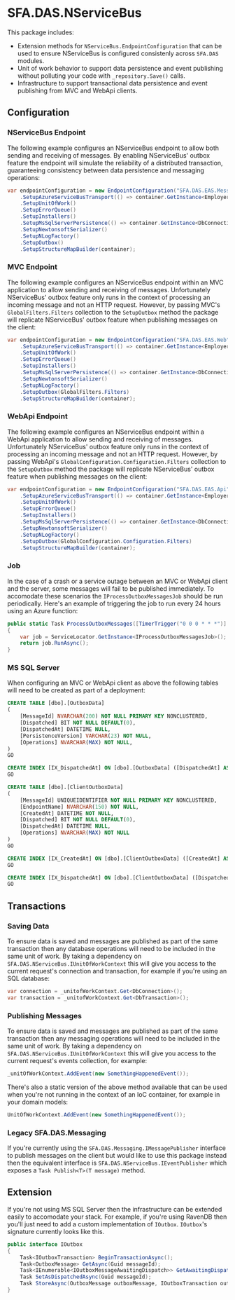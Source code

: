 # SFA.DAS.NServiceBus

This package includes:

* Extension methods for `NServiceBus.EndpointConfiguration` that can be used to ensure NServiceBus is configured consistenly across `SFA.DAS` modules.
* Unit of work behavior to support data persistence and event publishing without polluting your code with `_repository.Save()` calls.
* Infrastructure to support transactional data persistence and event publishing from MVC and WebApi clients.

## Configuration

### NServiceBus Endpoint

The following example configures an NServiceBus endpoint to allow both sending and receiving of messages. By enabling NServiceBus' outbox feature the endpoint will simulate the reliability of a distributed transaction, guaranteeing consistency between data persistence and messaging operations:

```c#
var endpointConfiguration = new EndpointConfiguration("SFA.DAS.EAS.MessageHandlers")
    .SetupAzureServiceBusTransport(() => container.GetInstance<EmployerApprenticeshipsServiceConfiguration>().MessageServiceBusConnectionString)
    .SetupUnitOfWork()
    .SetupErrorQueue()
    .SetupInstallers()
    .SetupMsSqlServerPersistence(() => container.GetInstance<DbConnection>())
    .SetupNewtonsoftSerializer()
    .SetupNLogFactory()
    .SetupOutbox()
    .SetupStructureMapBuilder(container);
```

### MVC Endpoint

The following example configures an NServiceBus endpoint within an MVC application to allow sending and receiving of messages. Unfortunately NServiceBus' outbox feature only runs in the context of processing an incoming message and not an HTTP request. However, by passing MVC's `GlobalFilters.Filters` collection to the `SetupOutbox` method the package will replicate NServiceBus' outbox feature when publishing messages on the client:

```c#
var endpointConfiguration = new EndpointConfiguration("SFA.DAS.EAS.Web")
    .SetupAzureServiceBusTransport(() => container.GetInstance<EmployerApprenticeshipsServiceConfiguration>().MessageServiceBusConnectionString)
    .SetupUnitOfWork()
    .SetupErrorQueue()
    .SetupInstallers()
    .SetupMsSqlServerPersistence(() => container.GetInstance<DbConnection>())
    .SetupNewtonsoftSerializer()
    .SetupNLogFactory()
    .SetupOutbox(GlobalFilters.Filters)
    .SetupStructureMapBuilder(container);
```

### WebApi Endpoint

The following example configures an NServiceBus endpoint within a WebApi application to allow sending and receiving of messages. Unfortunately NServiceBus' outbox feature only runs in the context of processing an incoming message and not an HTTP request. However, by passing WebApi's `GlobalConfiguration.Configuration.Filters` collection to the `SetupOutbox` method the package will replicate NServiceBus' outbox feature when publishing messages on the client:

```c#
var endpointConfiguration = new EndpointConfiguration("SFA.DAS.EAS.Api")
    .SetupAzureServiceBusTransport(() => container.GetInstance<EmployerApprenticeshipsServiceConfiguration>().MessageServiceBusConnectionString)
    .SetupUnitOfWork()
    .SetupErrorQueue()
    .SetupInstallers()
    .SetupMsSqlServerPersistence(() => container.GetInstance<DbConnection>())
    .SetupNewtonsoftSerializer()
    .SetupNLogFactory()
    .SetupOutbox(GlobalConfiguration.Configuration.Filters)
    .SetupStructureMapBuilder(container);
```

### Job

In the case of a crash or a service outage between an MVC or WebApi client and the server, some messages will fail to be published immediately. To accomodate these scenarios the `IProcessOutboxMessagesJob` should be run periodically. Here's an example of triggering the job to run every 24 hours using an Azure function:

```c#
public static Task ProcessOutboxMessages([TimerTrigger("0 0 0 * * *")] TimerInfo timer, TraceWriter logger)
{
    var job = ServiceLocator.GetInstance<IProcessOutboxMessagesJob>();
    return job.RunAsync();
}
```

### MS SQL Server

When configuring an MVC or WebApi client as above the following tables will need to be created as part of a deployment:

```sql
CREATE TABLE [dbo].[OutboxData]
(
    [MessageId] NVARCHAR(200) NOT NULL PRIMARY KEY NONCLUSTERED,
    [Dispatched] BIT NOT NULL DEFAULT(0),
    [DispatchedAt] DATETIME NULL,
    [PersistenceVersion] VARCHAR(23) NOT NULL,
    [Operations] NVARCHAR(MAX) NOT NULL,
)
GO

CREATE INDEX [IX_DispatchedAt] ON [dbo].[OutboxData] ([DispatchedAt] ASC) WHERE [Dispatched] = 1
GO
```

```sql
CREATE TABLE [dbo].[ClientOutboxData]
(
    [MessageId] UNIQUEIDENTIFIER NOT NULL PRIMARY KEY NONCLUSTERED,
    [EndpointName] NVARCHAR(150) NOT NULL,
    [CreatedAt] DATETIME NOT NULL,
    [Dispatched] BIT NOT NULL DEFAULT(0),
    [DispatchedAt] DATETIME NULL,
    [Operations] NVARCHAR(MAX) NOT NULL
)
GO

CREATE INDEX [IX_CreatedAt] ON [dbo].[ClientOutboxData] ([CreatedAt] ASC) WHERE [Dispatched] = 0
GO

CREATE INDEX [IX_DispatchedAt] ON [dbo].[ClientOutboxData] ([DispatchedAt] ASC) WHERE [Dispatched] = 1
GO
```

## Transactions

### Saving Data

To ensure data is saved and messages are published as part of the same transaction then any database operations will need to be included in the same unit of work. By taking a dependency on `SFA.DAS.NServiceBus.IUnitOfWorkContext` this will give you access to the current request's connection and transaction, for example if you're using an SQL database:

```c#
var connection = _unitofWorkContext.Get<DbConnection>();
var transaction = _unitofWorkContext.Get<DbTransaction>();
```

### Publishing Messages

To ensure data is saved and messages are published as part of the same transaction then any messaging operations will need to be included in the same unit of work. By taking a dependency on `SFA.DAS.NServiceBus.IUnitOfWorkContext` this will give you access to the current request's events collection, for example:

```c#
_unitOfWorkContext.AddEvent(new SomethingHappenedEvent());
```

There's also a static version of the above method available that can be used when you're not running in the context of an IoC container, for example in your domain models:

```c#
UnitOfWorkContext.AddEvent(new SomethingHappenedEvent());
```

### Legacy SFA.DAS.Messaging

If you're currently using the `SFA.DAS.Messaging.IMessagePublisher` interface to publish messages on the client but would like to use this package instead then the equivalent interface is `SFA.DAS.NServiceBus.IEventPublisher` which exposes a `Task Publish<T>(T message)` method.

## Extension

If you're not using MS SQL Server then the infrastructure can be extended easily to accomodate your stack. For example, if you're using RavenDB then you'll just need to add a custom implementation of `IOutbox`. `IOutbox`'s signature currently looks like this.

```c#
public interface IOutbox
{
    Task<IOutboxTransaction> BeginTransactionAsync();
    Task<OutboxMessage> GetAsync(Guid messageId);
    Task<IEnumerable<IOutboxMessageAwaitingDispatch>> GetAwaitingDispatchAsync();
    Task SetAsDispatchedAsync(Guid messageId);
    Task StoreAsync(OutboxMessage outboxMessage, IOutboxTransaction outboxTransaction);
}
```
